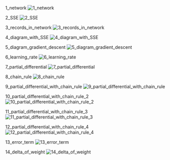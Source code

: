 1_network
![1_network](./image/1_network.png)

2_SSE
![2_SSE](./image/2_SSE.png)

3_records_in_network
![3_records_in_network](./image/3_records_in_network.png)

4_diagram_with_SSE
![4_diagram_with_SSE](./image/4_diagram_with_SSE.png)

5_diagram_gradient_descent
![5_diagram_gradient_descent](./image/5_diagram_gradient_descent.png)

6_learning_rate
![6_learning_rate](./image/6_learning_rate.png)

7_partial_differential
![7_partial_differential](./image/7_partial_differential.png)

8_chain_rule
![8_chain_rule](./image/8_chain_rule.png)

9_partial_differential_with_chain_rule
![9_partial_differential_with_chain_rule](./image/9_partial_differential_with_chain_rule.png)

10_partial_differential_with_chain_rule_2
![10_partial_differential_with_chain_rule_2](./image/10_partial_differential_with_chain_rule_2.png)

11_partial_differential_with_chain_rule_3
![11_partial_differential_with_chain_rule_3](./image/11_partial_differential_with_chain_rule_3.png)

12_partial_differential_with_chain_rule_4
![12_partial_differential_with_chain_rule_4](./image/12_partial_differential_with_chain_rule_4.png)

13_error_term
![13_error_term](./image/13_error_term.png)

14_delta_of_weight
![14_delta_of_weight](./image/14_delta_of_weight.png)


